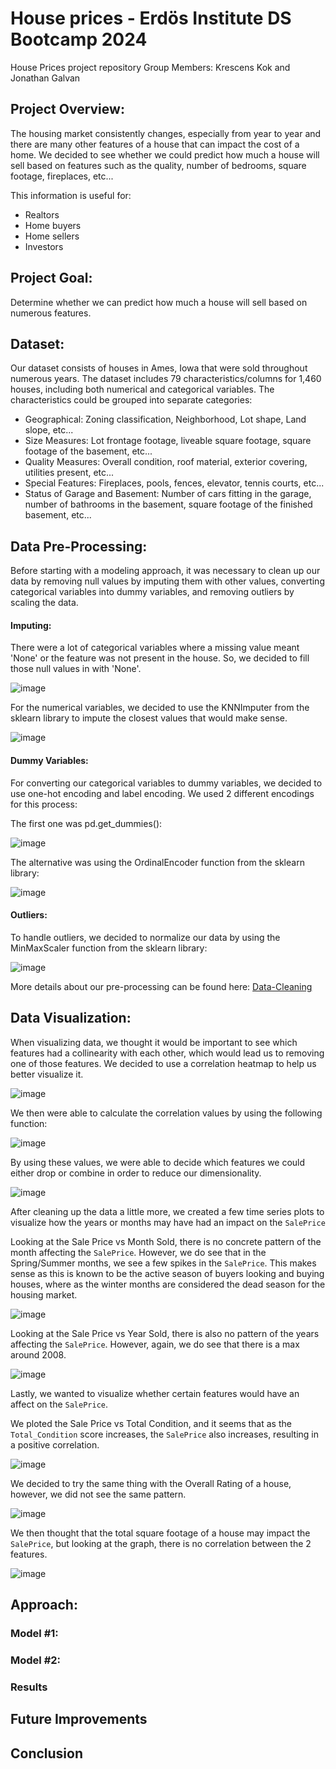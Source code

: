 # House prices - Erdös Institute DS Bootcamp 2024
 House Prices project repository 
 Group Members: Krescens Kok and Jonathan Galvan

 ## Project Overview:

 The housing market consistently changes, especially from year to year and there are many other features of a house that can impact the cost of a home. 
 We decided to see whether we could predict how much a house will sell based on features such as the quality, number of bedrooms, square footage, fireplaces, etc...

 This information is useful for:
 - Realtors
 - Home buyers
 - Home sellers
 - Investors

## Project Goal:
Determine whether we can predict how much a house will sell based on numerous features.

## Dataset:
Our dataset consists of houses in Ames, Iowa that were sold throughout numerous years. The dataset includes 79 characteristics/columns for 1,460 houses, including both numerical and categorical variables.
The characteristics could be grouped into separate categories:
- Geographical: Zoning classification, Neighborhood, Lot shape, Land slope, etc...
- Size Measures: Lot frontage footage, liveable square footage, square footage of the basement, etc...
- Quality Measures: Overall condition, roof material, exterior covering, utilities present, etc...
- Special Features: Fireplaces, pools, fences, elevator, tennis courts, etc...
- Status of Garage and Basement: Number of cars fitting in the garage, number of bathrooms in the basement, square footage of the finished basement, etc...



## Data Pre-Processing:
Before starting with a modeling approach, it was necessary to clean up our data by removing null values by imputing them with other values, converting categorical variables into dummy variables, and removing outliers by scaling the data.

#### **Imputing:**
There were a lot of categorical variables where a missing value meant 'None' or the feature was not present in the house. So, we decided to fill those null values in with 'None'.

![image](https://github.com/JonathanGalvanB/House-prices---Erdos-Institute-DS-Bootcamp-2024/assets/71037216/8b7f33bd-c34e-462b-b88c-43b82b6b1106)

For the numerical variables, we decided to use the KNNImputer from the sklearn library to impute the closest values that would make sense.

![image](https://github.com/JonathanGalvanB/House-prices---Erdos-Institute-DS-Bootcamp-2024/assets/71037216/6c1f6e52-0ddd-4c20-b6de-860908a64953)

#### Dummy Variables:
For converting our categorical variables to dummy variables, we decided to use one-hot encoding and label encoding. 
We used 2 different encodings for this process:

The first one was pd.get_dummies():

![image](https://github.com/JonathanGalvanB/House-prices---Erdos-Institute-DS-Bootcamp-2024/assets/71037216/bc381ba7-b5f4-4282-9000-bc067f03cefe)

The alternative was using the OrdinalEncoder function from the sklearn library:

![image](https://github.com/JonathanGalvanB/House-prices---Erdos-Institute-DS-Bootcamp-2024/assets/71037216/9b1a69ea-d89a-4068-8d92-ff5b6c5b6878)

#### Outliers:

To handle outliers, we decided to normalize our data by using the MinMaxScaler function from the sklearn library:

![image](https://github.com/JonathanGalvanB/House-prices---Erdos-Institute-DS-Bootcamp-2024/assets/71037216/eb2f3892-c4de-450c-9c86-2f99b33b49a0)

More details about our pre-processing can be found here: [Data-Cleaning](https://github.com/JonathanGalvanB/House-prices---Erdos-Institute-DS-Bootcamp-2024/blob/main/Notebooks/train_data_cleaning.ipynb)

## Data Visualization:

When visualizing data, we thought it would be important to see which features had a collinearity with each other, which would lead us to removing one of those features. We decided to use a correlation heatmap to help us better visualize it.

![image](https://github.com/JonathanGalvanB/House-prices---Erdos-Institute-DS-Bootcamp-2024/assets/71037216/85be54bf-b28a-4ce3-91de-779113cf3272)

We then were able to calculate the correlation values by using the following function:

![image](https://github.com/JonathanGalvanB/House-prices---Erdos-Institute-DS-Bootcamp-2024/assets/71037216/f80b0ac4-695d-43d9-b54f-157f4873e967)

By using these values, we were able to decide which features we could either drop or combine in order to reduce our dimensionality.

![image](https://github.com/JonathanGalvanB/House-prices---Erdos-Institute-DS-Bootcamp-2024/assets/71037216/5b41f03c-8dda-434e-bdb7-f0bd146937a7)

After cleaning up the data a little more, we created a few time series plots to visualize how the years or months may have had an impact on the `SalePrice`

Looking at the Sale Price vs Month Sold, there is no concrete pattern of the month affecting the `SalePrice`. However, we do see that in the Spring/Summer months, we see a few spikes in the `SalePrice`. This makes sense as this is known to be the active season of buyers looking and buying houses, where as the winter months are considered the dead season for the housing market.

![image](https://github.com/JonathanGalvanB/House-prices---Erdos-Institute-DS-Bootcamp-2024/assets/71037216/54460901-e5fe-4134-8427-2c6c047ec382)

Looking at the Sale Price vs Year Sold, there is also no pattern of the years affecting the `SalePrice`. However, again, we do see that there is a max around 2008. 

![image](https://github.com/JonathanGalvanB/House-prices---Erdos-Institute-DS-Bootcamp-2024/assets/71037216/cbcecc1e-0870-4b80-9863-b7a33bfcf8d6)

Lastly, we wanted to visualize whether certain features would have an affect on the `SalePrice`.

We ploted the Sale Price vs Total Condition, and it seems that as the `Total_Condition` score increases, the `SalePrice` also increases, resulting in a positive correlation.

![image](https://github.com/JonathanGalvanB/House-prices---Erdos-Institute-DS-Bootcamp-2024/assets/71037216/bee592e3-c456-4aee-b999-c4da1ffe1bf2)

We decided to try the same thing with the Overall Rating of a house, however, we did not see the same pattern.

![image](https://github.com/JonathanGalvanB/House-prices---Erdos-Institute-DS-Bootcamp-2024/assets/71037216/4084bc43-8cfa-4170-8ccc-b5f0ad2c9a13)

We then thought that the total square footage of a house may impact the `SalePrice`, but looking at the graph, there is no correlation between the 2 features.

![image](https://github.com/JonathanGalvanB/House-prices---Erdos-Institute-DS-Bootcamp-2024/assets/71037216/a374e308-480d-490a-a9d0-e6e63e601f1d)


## Approach:



### Model #1:


### Model #2:




### Results


## Future Improvements


## Conclusion

